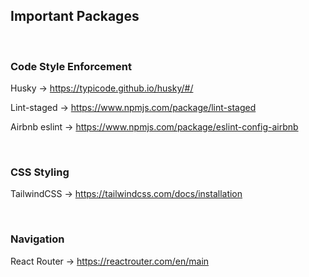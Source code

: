 ## Important Packages

</br>

### Code Style Enforcement
Husky -> https://typicode.github.io/husky/#/

Lint-staged -> https://www.npmjs.com/package/lint-staged

Airbnb eslint -> https://www.npmjs.com/package/eslint-config-airbnb

</br>

### CSS Styling
TailwindCSS -> https://tailwindcss.com/docs/installation

</br>

### Navigation
React Router -> https://reactrouter.com/en/main
